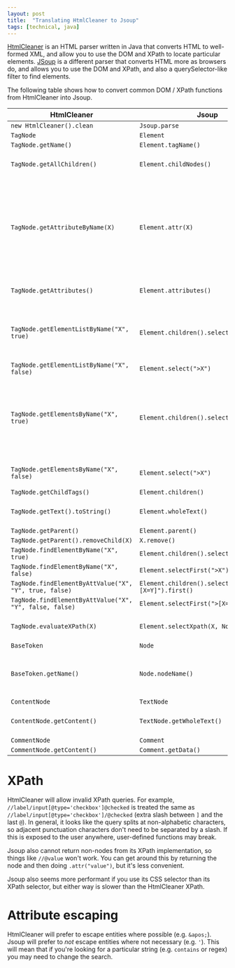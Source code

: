 ```yaml
---
layout: post
title:  "Translating HtmlCleaner to Jsoup"
tags: [technical, java]
---
```


[HtmlCleaner](https://htmlcleaner.sourceforge.net/) is an HTML parser written in Java that converts HTML to well-formed XML, and allow you to use the DOM and XPath to locate particular elements. [JSoup](https://jsoup.org/) is a different parser that converts HTML more as browsers do, and allows you to use the DOM and XPath, and also a querySelector-like filter to find elements.

The following table shows how to convert common DOM / XPath functions from HtmlCleaner into Jsoup.

| HtmlCleaner | Jsoup | Notes |
| ----------- | ----- | ----- |
| `new HtmlCleaner().clean` | `Jsoup.parse` ||
| `TagNode` | `Element` ||
| `TagNode.getName()` | `Element.tagName()` ||
| `TagNode.getAllChildren()` | `Element.childNodes()` | children() is just Elements |
| `TagNode.getAttributeByName(X)` | `Element.attr(X)` | returns blank string instead of null on missing, you can use `hasAttribute` to check if a blank-string attribute exists |
| `TagNode.getAttributes()` | `Element.attributes()` | not a map, but can be iterated over |
| `TagNode.getElementListByName("X", true)` | `Element.children().select("X")` | need children() to avoid matching current element |
| `TagNode.getElementListByName("X", false)` | `Element.select(">X")` | |
| `TagNode.getElementsByName("X", true)` | `Element.children().select("X")` | need children() to avoid matching current element, need .size() instead of .length |
| `TagNode.getElementsByName("X", false)` | `Element.select(">X")` | need .size() instead of .length |
| `TagNode.getChildTags()` | `Element.children()` | |
| `TagNode.getText().toString()` | `Element.wholeText()` | text() collapses spaces |
| `TagNode.getParent()` | `Element.parent()` | |
| `TagNode.getParent().removeChild(X)` | `X.remove()` | |
| `TagNode.findElementByName("X", true)` | `Element.children().select("X").first()` | |
| `TagNode.findElementByName("X", false)` | `Element.selectFirst(">X")` | |
| `TagNode.findElementByAttValue("X", "Y", true, false)` | `Element.children().select("[X=Y]").first()` | |
| `TagNode.findElementByAttValue("X", "Y", false, false)` | `Element.selectFirst(">[X=Y]")` | |
| `TagNode.evaluateXPath(X)` | `Element.selectXpath(X, Node.class)` | See XPath section below |
| `BaseToken` | `Node` | |
| `BaseToken.getName()` | `Node.nodeName()` | if you're operating on Nodes instead of Elements|
| `ContentNode` | `TextNode` | |
| `ContentNode.getContent()` | `TextNode.getWholeText()` | text() collapses spaces |
| `CommentNode` | `Comment` | |
| `CommentNode.getContent()` | `Comment.getData()` | |

# XPath

HtmlCleaner will allow invalid XPath queries. For example, `//label/input[@type='checkbox']@checked` is treated the same as `//label/input[@type='checkbox']/@checked` (extra slash between `]` and the last `@`). In general, it looks like the query splits at non-alphabetic characters, so adjacent punctuation characters don't need to be separated by a slash. If this is exposed to the user anywhere, user-defined functions may break.

Jsoup also cannot return non-nodes from its XPath implementation, so things like `//@value` won't work. You can get around this by returning the node and then doing `.attr("value")`, but it's less convenient.

Jsoup also seems more performant if you use its CSS selector than its XPath selector, but either way is slower than the HtmlCleaner XPath.

# Attribute escaping

HtmlCleaner will prefer to escape entities where possible (e.g. `&apos;`). Jsoup will prefer to *not* escape entities where not necessary (e.g. `'`). This will mean that if you're looking for a particular string (e.g. `contains` or regex) you may need to change the search.
